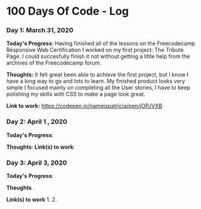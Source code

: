# 100 Days Of Code - Log

### Day 1: March 31, 2020


**Today's Progress**: Having finished all of the lessons on the Freecodecamp Responsive Web Certification I worked on my first project: The Tribute Page. I could succesfully finish it not without getting a little help from the archives of the Freecodecamp forum. 

**Thoughts:**  It felt great been able to achieve the first project, but I know I have a long way to go and lots to learn. My finished product looks very simple I focused mainly on completing all the User stories, I have to keep polishing my skills with CSS to make a page look great.  

**Link to work:** https://codepen.io/nameispatricia/pen/jOPJVXB

### Day 2: April 1 , 2020

**Today's Progress**: 

**Thoughts**: 
**Link(s) to work**: 

### Day 3: April 3, 2020

**Today's Progress**: 

**Thoughts** .

**Link(s) to work**
1. 
2. 
